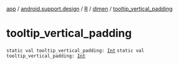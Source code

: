[app](../../../index.md) / [android.support.design](../../index.md) / [R](../index.md) / [dimen](index.md) / [tooltip_vertical_padding](.)

# tooltip_vertical_padding

`static val tooltip_vertical_padding: `[`Int`](https://kotlinlang.org/api/latest/jvm/stdlib/kotlin/-int/index.html)
`static val tooltip_vertical_padding: `[`Int`](https://kotlinlang.org/api/latest/jvm/stdlib/kotlin/-int/index.html)